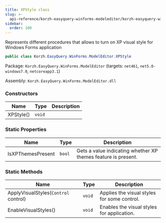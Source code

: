 ```yaml
---
title: XPStyle class
slug: >-
  api-reference/korzh-easyquery-winforms-modeleditor/korzh-easyquery-winforms-modeleditor-namespace/xpstyle-class
sidebar:
  order: 100
---
```


Represents different procedures that allows to turn on XP visual style for Windows Forms application
```csharp
public class Korzh.EasyQuery.WinForms.ModelEditor.XPStyle

```
Package: `Korzh.EasyQuery.WinForms.ModelEditor` (targets: `net461`, `net5.0-windows7.0`, `netcoreapp3.1`)

Assembly: `Korzh.EasyQuery.WinForms.ModelEditor.dll`

### Constructors

| Name | Type | Description | 
| --- | --- | --- | 
| XPStyle() | `void` |  | 


### Static Properties

| Name | Type | Description | 
| --- | --- | --- | 
| IsXPThemesPresent | `bool` | Gets a value indicating whether XP themes feature is present. | 


### Static Methods

| Name | Type | Description | 
| --- | --- | --- | 
| ApplyVisualStyles(`Control` control) | `void` | Applies the visual styles for some control. | 
| EnableVisualStyles() | `void` | Enables the visual styles for application. |

